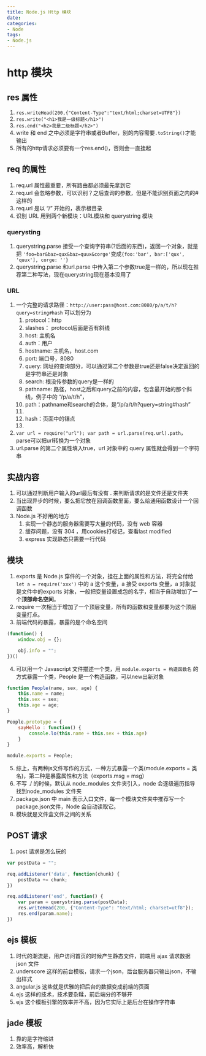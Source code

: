 ```yaml
---
title: Node.js Http 模块
date: 
categories:
- Node
tags:
- Node.js
---
```


# http 模块

## res 属性

1. `res.writeHead(200,{"Content-Type":"text/html;charset=UTF8"})`
2. `res.write("<h1>我是一级标题</h1>")`
3. `res.end("<h2>我是二级标题</h2>")`
4. write 和 end 之中必须是字符串或者Buffer，别的内容需要`.toString()`才能输出
5. 所有的http请求必须要有一个res.end()，否则会一直挂起

## req 的属性

1. req.url 属性最重要，所有路由都必须最先拿到它
2. req.url 会忽略参数，可以识别？之后查询的参数，但是不能识别页面之内的#这样的
3. req.url 是以 “/” 开始的，表示根目录
4. 识别 URL 用到两个新模块：URL模块和 querystring 模块

### querysting

1. querystring.parse 接受一个查询字符串(?后面的东西)，返回一个对象，就是把 `'foo=bar&baz=qux&baz=quux&corge'`变成`{foo:'bar', bar:['qux', 'quux'], corge: ''}`
2. querystring.parse 和url.parse 中传入第二个参数true是一样的，所以现在推荐第二种写法，现在querystring现在基本没用了

### URL

1. 一个完整的请求路径：`http://user:pass@host.com:8080/p/a/t/h?query=string#hash` 可以划分为
   1. protocol：http
   2. slashes： protocol后面是否有斜线
   3. host: 主机名
   4. auth：用户
   5. hostname: 主机名，host.com
   6. port: 端口号，8080
   7. query: 网址的查询部分，可以通过第二个参数是true还是false决定返回的是字符串还是对象
   8. search: 根没传参数的query是一样的
   9. pathname: 路径，host之后和query之前的内容，包含最开始的那个斜线，例子中的 “/p/a/t/h”，
   10. path：pathname和search的合体，是“/p/a/t/h?query=string#hash”
   11. 
   12. hash：页面中的锚点
   13. 
2. `var url = require("url"); var path = url.parse(req.url).path`，parse可以把url转换为一个对象 
3. url.parse 的第二个属性填入true，url 对象中的 query 属性就会得到一个字符串

## 实战内容

1. 可以通过判断用户输入的url最后有没有 . 来判断请求的是文件还是文件夹
2. 当出现异步的时候，要么把它放在回调函数里面，要么给通用函数设计一个回调函数
3. Node.js 不好用的地方
   1. 实现一个静态的服务器需要写大量的代码，没有 web 容器
   2. 缓存问题，没有 304 ，用cookies打标记，查看last modified
   3. express 实现静态只需要一行代码


## 模块

1. exports 是 Node.js 穿件的一个对象，挂在上面的属性和方法，将完全付给`let a = require('xxx')` 中的 a 这个变量，a 接受 exports 变量，a 对象就是文件中的exports 对象，一般把变量设置成包的名字，相当于自动增加了一个**顶部命名空间**。
2. require 一次相当于增加了一个顶层变量，所有的函数和变量都要为这个顶层变量打点。
3. 前端代码的暴露，暴露的是个命名空间

```js
(function() {
    window.obj = {};

    obj.info = "";
})()
```

4. 可以用一个 Javascript 文件描述一个类，用 `module.exports = 构造函数名` 的方式暴露一个类，People 是一个构造函数，可以new出新对象

```js
function People(name, sex, age) {
    this.name = name;
    this.sex = sex;
    this.age = age;
}

People.prototype = {
    sayHello : function() {
        console.lo(this.name + this.sex + this.age)
    }
}

module.exports = People;
```

5. 综上，有两种js文件写作的方式，一种方式暴露一个类(module.exports = 类名)，第二种是暴露属性和方法（exports.msg = msg）
6. 不写 ./ 的时候，默认从 node_modules 文件夹引入，node 会逐级遍历指导找到node_modules 文件夹
7. package.json 中 main 表示入口文件，每一个模块文件夹中推荐写一个package.json文件，Node 会自动读取它。
8. 模块就是文件盒文件之间的关系

## POST 请求

1. post 请求是怎么玩的

```js
var postData = "";

req.addListener('data', function(chunk) {
    postData += chunk;
})

req.addListener('end', function() {
    var param = querystring.parse(postData);
    res.writeHead(200, {"Content-Type": "text/html; charset=utf8"});
    res.end(param.name);
})
```

## ejs 模板

1. 时代的潮流是，用户访问首页的时候产生静态文件，前端用 ajax 请求数据 json 文件
2. underscore 这样的前台模板，请求一个json，后台服务器只输出json，不输出样式
3. angular.js 这些就是优雅的把后台的数据变成前端的页面
4. ejs 这样的技术，技术要杂糅，前后端分的不够开
5. ejs 这个模板引擎的效率并不高，因为它实际上是后台在操作字符串

## jade 模板

1. 靠的是字符缩进
2. 效率高，解析快